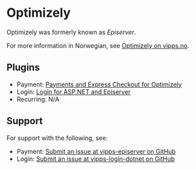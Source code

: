 <!-- START_METADATA
---
hide_table_of_contents: true
pagination_next: null
pagination_prev: null
---
END_METADATA -->

# Optimizely

Optimizely was formerly known as *Episerver*.

For more information in Norwegian, see [Optimizely on vipps.no](https://www.vipps.no/produkter-og-tjenester/bedrift/ta-betalt-paa-nett/ta-betalt-paa-nett/episerver/).

## Plugins

* Payment: [Payments and Express Checkout for Optimizely](https://developer.vippsmobilepay.com/docs/plugins-ext/episerver/)
* Login: [Login for ASP.NET and Episerver](https://developer.vippsmobilepay.com/docs/plugins-ext/login-dotnet/)
* Recurring: N/A

## Support

For support with the following, see:

* Payment: [Submit an issue at vipps-episerver on GitHub](https://github.com/vippsas/vipps-episerver)
* Login: [Submit an issue at vipps-login-dotnet on GitHub](https://github.com/vippsas/vipps-login-dotnet)
